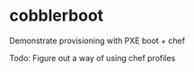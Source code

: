 # cobblerboot
Demonstrate provisioning with PXE boot + chef 

Todo: Figure out a way of using chef profiles
